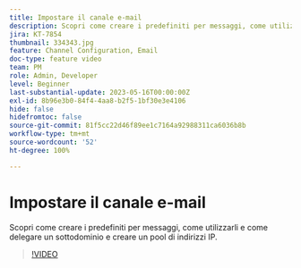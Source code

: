 ```yaml
---
title: Impostare il canale e-mail
description: Scopri come creare i predefiniti per messaggi, come utilizzarli e come delegare un sottodominio e creare un pool di indirizzi IP.
jira: KT-7854
thumbnail: 334343.jpg
feature: Channel Configuration, Email
doc-type: feature video
team: PM
role: Admin, Developer
level: Beginner
last-substantial-update: 2023-05-16T00:00:00Z
exl-id: 8b96e3b0-84f4-4aa8-b2f5-1bf30e3e4106
hide: false
hidefromtoc: false
source-git-commit: 81f5cc22d46f89ee1c7164a92988311ca6036b8b
workflow-type: tm+mt
source-wordcount: '52'
ht-degree: 100%

---
```


# Impostare il canale e-mail

Scopri come creare i predefiniti per messaggi, come utilizzarli e come delegare un sottodominio e creare un pool di indirizzi IP.

>[!VIDEO](https://video.tv.adobe.com/v/334343?quality=12&learn=on)
